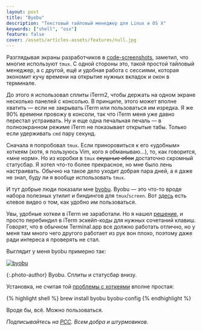 ```yaml
---
layout: post
title: "Byobu"
description: "Текстовый тайловый менеджер для Linux и OS X"
keywords: ["shell", "osx"]
feature: false
cover: /assets/articles-assets/features/null.jpg
---
```


Разглядывая экраны разработчиков в [code-screenshots][1], заметил,
что многие используют `tmux`. С одной стороны это, такой простой тайловый
менеджер, а с другой, ещё и удобная работа с сессиями, которая экономит
кучу времени на открытие нужных вкладок и окон в терминале.

До этого я использовал сплиты iTerm2, чтобы держать на одном экране
несколько панелей с консолью. В принципе, этого может вполне хватить —
если не закрывать iTerm или пользоваться им изредка. Я же 90% времени
провожу в консоли, так что iTerm меня уже давно перестал устраивать.
Ну и еще одна печальная печаль — в полноэкранном режиме iTerm не показывает
открытые табы. Только если удерживать `cmd` пару секунд.

Сначала я попробовал `tmux`. Если приноровиться к его «удобным» хоткеям (хотя,
я пользуюсь Vim, кого я обманываю…), то, как говорится, «мне норм».
Но из коробки в `tmux` <s>скушные обои</s> достаточно скромный статусбар.
Я хотел что-то более прекрасное, но мне было лень настраивать. Обычно
на такое дело уходит добрая пара дней, а я даже не знал, буду ли я
вообще использовать `tmux`.

И тут добрые люди показали мне [byobu][2]. Byobu — это что-то вроде набора
полезных утилит и биндингов для `tmux`/`screen`. Вот [здесь][3] есть клевое
видео о том, как удобно им пользоваться.

Увы, удобные хоткеи в iTerm не заработали. Но я нашел [решение][4],
и просто перебиндил в iTerm эскейп-коды для нужных сочетаний клавиш.
Говорят, что в обычном Terminal.app все должно работать отлично,
но у меня там много чего другого работает из рук вон плохо, поэтому
даже ради интереса я проверять не стал.

Выглядит у меня byobu примерно так:

[![byobu](https://cloud.githubusercontent.com/assets/1410106/5081295/c54c560a-6ede-11e4-9c57-4180c0a3f3e6.png)](https://cloud.githubusercontent.com/assets/1410106/5081295/c54c560a-6ede-11e4-9c57-4180c0a3f3e6.png)

{:.photo-author}
Byobu. Сплиты и статусбар внизу.

Установка, не считая той [проблемы с хоткеями][4] вполне простая:

{% highlight shell %}
brew install byobu
byobu-config
{% endhighlight %}

Вроде бы, всё. Можно пользоваться.

[1]: https://github.com/shuvalov-anton/code-screenshots
[2]: http://byobu.co/
[3]: http://www.youtube.com/watch?v=NawuGmcvKus
[4]: https://github.com/shuvalov-anton/.dotfiles#byobu

_Подписывайтесь на [РСС](http://feeds.feedburner.com/anton-shuvalov/FJHar).
Всем добра и штурмовиков_.
